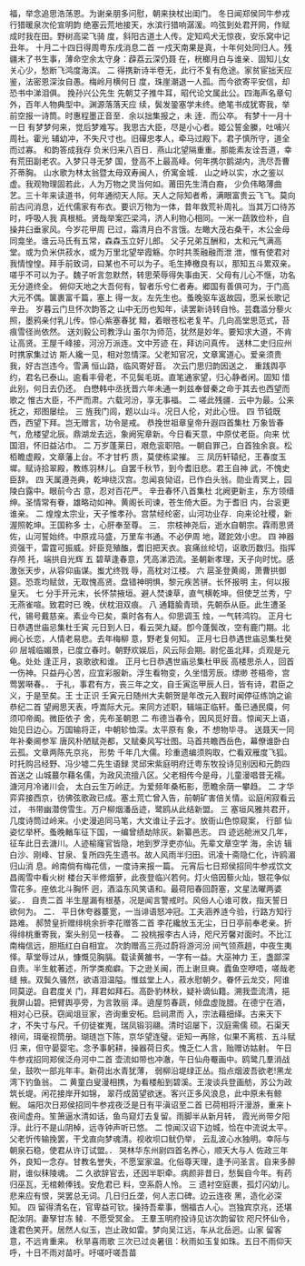 <!-- { "loadSidebar": true } -->
福，举念追思浩荡恩。为谢亲朋多问慰，朝来抉杖出闺门。
冬日闻郑侯同牛参戎行猎暖泉次伦宣明韵
绝塞云荒地接天，水滨行猎响潺湲。呜弦到处君开网，作赋成时我在田。野树高梁飞骑
度，斜阳古道土人传。定知鸡犬无惊夜，安乐窝中记丑年。
十月二十四日得周粤东戌消息二首
一戍天南果是真，十年何处同归人。残疆未了书生事，薄命空余太守身：薜荔云深仍聂
在，桄榔月白与谁亲．固知儿女关心少，愁断飞鸿度海滨。
二
得携新诗半卷无，此行不复有危途。家贫宦拙天应鉴，法密恩深汝自愚。梅岭月横何日
度，珠崖潮退一人孤。而今欲寄平安信，却恐书中涕泪俱。
挽孙兴公先生
先朝艾子推牛耳，昭代论文属此公。四海声名章句外，百年人物典型中。渊源落落天应
续，鬓发銎塞学未终。绝笔书成犹寄我，举前空报一诗筒。时惠程墨正音至．余以拙集报之，未
逹．而公卒。
有梦十一月十一日
有梦梦何来，觉后梦难写。我思古大臣，尽是小心者。姬公誓金縢，吐哺兴周社。霍光
辅幼冲，不失尺寸也。旧磾忠孝人，牵马过殿下。君子慎所守，道全而过寡。
和韵答成我存
负米归来八百日．燕山北望隔重重。那能素友诠吾道，幸有荒田副老农。入梦只寻无梦
国，登高不上最高峰。何年携尔鹅湖内，洗尽吾曹芥蒂胸。
山水歌为林太翁暨太母双寿闽人，侨寓金城．
山之峙以实，水之鉴以虚。我观物理固若此，人为万物之灵当何如。莆田先生清白裔，
少负伟略薄曲艺。三十年来读道书，何年通彻天人际。天人之际知者希，满眼富贵云飞飞。莫向
前古问消息，近代儒家有布衣。要识万物为一体，昔年救荒补周礼。当其万口待苏时，呼吸人我
真根柢。贤哉举案匹梁鸿，济人利物心相同。一米一蔬敦俭朴，自操井臼垂家风。今岁花甲周
已过，霜清月白不言饿。左瞰大茂右桑干，木公金母同龛坐。谁云马氏有五常，森森玉立好儿郎。
父子兄弟互酬和，太和元气满高堂。或为负米供菽水，或为万里北望举霞觞。尔时共羡融融而泄
泄，惟有使君对我情惶惶。拜手前致词，曰某也不可以为子。毛生捧檄良有以，那知五斗累双亲。
嗟乎不可以为子。魏子听言忽默然，转思荣辱得失事由天．父母有儿心不惬，功名无分道终全。
俯仰天地之大吾何有，智者乐兮仁者寿。郷国有善俱可为，于门高大元不偶。箧裹富千篇，塞上
得一友。左先生也。蚤晚驱车返故园，愿采长歌记辛丑。
岁暮云门旦怀次韵答之
山中无历也知年，读罢新诗转自怜。芸蠢滥分藜火照，墨鸦亲付乳儿传。惊心紫塞春犹
黯，着眼苍松老复芊。几向高堂思范式，苔痕雪径尚依然。
送刘毅公司教浮山
虽尔为师范，犹然是妙年。要知求大道，不肯让高贤。王屋千峰接，河汾万派连。文中芳迹
在，拜访问真传。
送林二史归应州时携家集过访
斯人纔一见，相对忽情深。父老知官况，文章寓道心。爱亲须贵我，好古岂违今。雪满
恒山路，临风寄好音。
次云门思归韵因送之．
重践舆亭约，君名已泰山。逾看丰骨老，不见鬓毛斑。直笔通家望，归心静者闲。固知
惜此别，何日去仍还。
白懋韩中丞抚晋六年未通一刺兹奉督秦之命于其去也西望而歌之
惟古大臣，不严而肃。六载河汾，享无事福。
二
嗟此残疆．云中为最。公来抚之，郑图屡绘。
三
旌我门闾，题以山斗。况日人伦，对此心忸。
四
节钺既西，西望下拜。岂无赠言，功令是戒。
恭挽世祖章皇帝升遐四首集杜
万象皆春气，危楼望北辰。鼎湖龙去远，象阙宪章新。今日看天意，中原仗老臣。向来
忧国泪，怀旧益沾巾。
二
万岁蓬莱日，艰危衮职陪。一朝自罪己，白首独余哀。松栢瞻虚殿，文章藩上台。不才甘朽
质，莫使栋梁摧。
三
凤历轩辕纪，王春度玉墀。赋诗拾翠殿，教练羽林儿。自罢千秋节，到今耆旧悲。君王自神
武，不愧史臣辞。
四
天属遵尧典，乾坤绕汉宫。忽闻哀恸诏，已作白头翁。勋业青冥上，园陵白露中。眼前今古
意，忍对百花严。
辛丑春怀八首集杜
北阙更新主，东方领缙绅。圣情常有眷，雄略动如神。黄阁长司谏，苍生倚大臣。为于耆旧
内，台衮更谁亲。
二
煌煌太宗业，天子惟孝孙。宫禁经纶密，山河功业存．向来论社稷，新渥照乾坤。王国称多
士，心肝奉至尊。
三．
宗枝神尧后，逝水自朝宗。霖雨思贤佐，山河誓始终。中原戎马盛，万里车书通。不必伊周
地，蹉跎效小忠。
四
神器资强干，雷霆可振威。奸臣竞殖醢，耆旧把天衣。哀痛丝纶切，讴歌历数归。指挥存颅
托，端拱自光辉
五
碧草逢春意，凭高涕泗流。圣朝新孝理，天子向时忧。感激张天步，从容仰庙谋。蚩尤终戮
辱，高枕对江楼。
六
扈圣登黄阁，萧曹拱御筵。恐乖均赋敛，无取愧高贤。盘错神明惧，黎元疾苦骈。长怀报明
主，何以报皇天。
七
分手开元末，长怀禁掖垣。避人焚谏草，直气横乾坤。但使芝兰秀，宁无燕雀喧。致君时已
晚，伏枕泪双痕。
八
通籍腧青琐，先朝忝从臣。此生遭圣代，锡号戴慈亲。素业今已矣，乘时各有人。仰思调玉
烛，一气转鸿钧。
正月七日恭遇世庙忌集杜壬寅
元日到人日，看云哭九疑。卽今蓬鬓改，空有鹿门期。北阙心长恋，人情老易悲。去年梅柳
意，野老复何知。
正月七日恭遇世庙忌集杜癸卯
层城临媚景，已度立春时。朝野欢娱后，风云际会期。尉佗虽北拜，贞观是元龟。处处
逢正月，哀歌欲和谁。
正月七日恭遇世庙忌集杜甲辰
高楼思杀人，回首一伤神。只益丹心苦，应宜彩服新。浮生看物变，久坐惜芳辰。缥缈
苍梧帝，宫莺罢啭春。．
于礼，事君有方，丧三年之文，自壬寅迄甲辰人日，皆有诗，君臣之义，于是至矣。王
士正识
壬寅元日随州大夫朝贺是年改元入觐时闻停征练饷之谕恭纪二首
望阙思天表，呼嵩际大元。来同方述职，辑端正临轩。蚤已通民瘼，何须叩帝阍。微臣依子
舍，先布圣朝恩
二
布德当春令，因风觅好音。惊闻天上语，始见日边心。万国输将正，中朝轸恤深。太平原有
象，不
想物毕寻。
送聂天一同年补秦阃参军
唐风朴陋赋尧都，又赋秦风写壮图。马首共瞻西岳色，幕僚谁卧白云孤。文章两陈先京兆，
形势
千年几大儒。珍重遗编须购取，伫看双雁度飞狐。时托购吕经野、冯少墟二先生语録
灵邱宋紫庭明府迁粤东牧投诗见别因和元韵四首送之
山城蕞尔藉名儒，为政风流擅八区。父老相传今是母，儿童漫唱昔无襦。溏河月冷诸川会，
太白云生万岭迂。为爱频年桑柘影，愿瞻余荫一攀趋。
二
才华弈弈接西京，彷佛弦歌政已成。塞土荒亡曾入告，前朝矿害倍关情。讼庭闲寂看云过，
书带幽潜傍雪生。万户柳烟潘岳迹，鹭鸥从此结新盟。
三
塞垣风雅共君开，几度诗筒过岭来。小史漫追同马笔，大文谁让子云才。放衙山色惊窥案，
行部
仙姿忆举杯。蚤晚輶车征下国，一编曾绩劫除灰。新纂邑志。
四
迹远舱洲又几年，征车此日去溏川。人迹榆窿官皆隐，地到罗浮吏亦仙。先辈文章空学
海，余访
辑白沙、刚峰、甘泉、复所四先生遗书。故人风雨半归田。讯凌十斋隐仁化，许鸥湄归山消
息。岭南倘有梅花信，一度诗来报一篇。
元宵后七日郑侯招同牛参戎饮文昌阁雪中看火树
楼台天半修烟萝，此夜登临兴若何。灯火倍因藜火灿，银花争似雪花多。座依北斗胸怀
迥，酒溢东风笑语和。最荷阳春回蔚塞，文星法曜两婆娑。．
自责二首
半生屋漏有根基，况是闻言警戒时。风俗人心谁可救，指天誓日欲何为。
二．
平日休夸器薹宽，一当诽语怒冲冠。工夫涵养涟今验，行路方知行路难。
郝赞皇折赠绯桃余折李花赠答二首
李花纔放玉无尘，日日亭前奉老亲。折得绯桃重寄我，案头别见一枝春。
二
投桃报李古人诗，咫尺芳馨对面时。不比江南梅信远，胆瓶红白自相宜。
次韵赠高三亮过蔚将游河汾
间气领燕趟，中夜生夷怿。草堂辱过从，慷慨见胸膈。载读黄雒书，一字有一益。大巫神力
王，盏鄙深自责。半生躭著述，所学类痴癖。下之逊关闽，而上谢旦奭。蠹鱼空咿唔，嗟哉老缝
掖。双鬓久骚然，欲语泪温隘。惟兹堂上人，菽水慰朝夕。眷怀云龙交，阿谁同莫逆。自君度关
门，拜君如拜石。高卧豹林秋，疑补谪仙籍。溯我壶流清，挹我屏山碧。把臂舆亭旁，为言敦丽
泽。遶屋剪春蔬，倾盘虚陇腊。在德宁在酒，相对心已获。窃闻俎豆家，咨询重安柘。启祠肃而
入，宗法藉细绎。古来天下才，不失寸与尺。千仞徒崔嵬，瑞凤锻羽翮。清时诏屡下，汉庭需儒
硕。石渠天禄间，珥毫视筒册。瑚琏岂下陈，京华望连璧。讵知一再除，似果不离核．五斗赋归
来，但守晏婴宅。念予事躬耕，操器荷日炙。愧乏仁人言，贻赠访姑射。
午日牛参戎招同郑侯泛舟河中二首
壶流如带也冲澈，午日仙舟罨画中。鸥鹭几羣消战垒，鼓吹一部兆年丰。新荷出水青犹薄，
弱柳沿堤绿正丛。指点烟波吾欲老!黑龙湾下钓鱼翁。
二
黄童白叟漫相携，为看楼船到碧溪。王浚谈兵登画舫，苏公为政筑长堤。闲花接岸开如锦，
翠荇成茵望欲迷。客兴正多风浪息，此中原未有鲸鲵。
端阳次日郑侯招同牛参戎夜泛是日有平滇诏至二首
已荷相将汗漫游，重来卜夜间虚舟。笙箫逼水清如话，鱼鸟窥灯去复留。雨脚半从新月转，
霞光尚带夕阳浮。此行不是山阴棹，远寺钟声听已悠。
二
惊闻汉诏下边城，恰在中流说太平。父老忻传输挽罢，干戈直向梦魂清。视收坝口鱿仍举，
云乱波心水独明。幸际与朝泉石稳，使君从许订试盟。．
哭林华东州尉四首名养心，顺天大与人
佐政三年外，良知一念存。甘教名誉失，不愿室家温。化俗尊天理，逢予问圣言。自来多醉
尉，谁似秣陵魂。
二
久欲辞官去，还因半职牵。病颜非昔日，愁鬓自今年。有药归巫瓦，无棺赖俸钱。安危君已
料，空系蔚人怜。
三
遗衬空庭裹，孤灯闪幼儿。悲来应有恨，哭罢总无词。几日归丘垄，何人志口碑。边云连夜
黑，造化必深知。
四
留得清名在，官卑益可钦。操持吾辈事，悃福古人心。岂独宾京兆，还堪配汝阴。妻孥甘冻
鲮．不愿受冥金。
王羣玉明府投诗见访次韵留钦
咫尺怀仙令，逢君色笑开。居然人似玉，岂止政如雷。梦向吴江远，车从北岳迥。山家
留客意，不远肯重来。
秋旱喜雨歌
三次已过炎暑徂：秋雨如玉复如珠。五日不雨仰天呼，十日不雨对苗吁。吁嗟吁嗟吾苗
